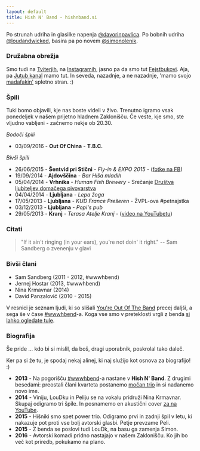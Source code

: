 ```yaml
---
layout: default
title: Hish N' Band - hishnband.si
---
```


Po strunah udriha in glasilke napenja [@davorinpavlica](https://twitter.com/davorinpavlica). Po bobnih udriha [@loudandwicked](https://twitter.com/loudandwicked), basira pa po novem [@simonolenik](https://twitter.com/simonolenik). 

### Družabna obrežja

Smo tudi na [Tviterjih](https://twitter.com/hishnband), na [Instagramih](https://instagram.com/hishnband/), jasno pa da smo tut [Fejstbukovi](https://www.facebook.com/hishnband). Aja, pa [Jutub kanal](https://www.youtube.com/channel/UCTIELIn2BgFNHFnyAlIdBiw) mamo tut. In seveda, nazadnje, a ne nazadnje, 'mamo svojo [madafakin'](http://motherfuckingwebsite.com/) spletno stran. :)

### Špili
Tuki bomo objavili, kje nas boste videli v živo. Trenutno igramo vsak ponedeljek v našem prijetno hladnem Zaklonišču. Če veste, kje smo, ste vljudno vabljeni - začnemo nekje ob 20.30.


*Bodoči špili*

* 03/09/2016 - **Out Of China** - __T.B.C.__

*Bivši špili*

* 26/06/2015 - **Šentvid pri Stični** - _Fly-in & EXPO 2015_ - ([fotke na FB](https://t.co/IoHGeedZzR))
* 19/09/2014 - **Ajdovščina** - _Bar Hiša mladih_
* 05/04/2014 - **Vrhnika** - _Human Fish Brewery_ - Srečanje [Društva ljubiteljev domačega pivovarstva](https://dldp.wordpress.com/2014/04/17/porocilo-1-utrip-domace-pivovarske-scene/)
* 04/04/2014 - **Ljubljana** - _Lepa žoga_
* 17/05/2013 - **Ljubljana** - _KUD France Prešeren_ - ŽVPL-ova #petnajstka
* 03/12/2013 - **Ljubljana** - _Popi's pub_
* 29/05/2013 - **Kranj** - _Terasa Atelje Kranj_ - ([video na YouTubetu](https://www.youtube.com/watch?v=pA2vpjAGfOQ))

### Citati

> "If it ain't ringing (in your ears), you're not doin' it right."
-- Sam Sandberg o zvenenju v glavi

### Bivši člani
* Sam Sandberg (2011 - 2012, #wwwhbend)
* Jernej Hostar (2013, #wwwhbend) 
* Nina Krmavnar (2014)
* David Panzalović (2010 - 2015)

V resnici je seznam ljudi, ki so slišali [You're Out Of The Band](https://soundcloud.com/wwwhbend/youre-out-of-the-band) precej daljši, a sega še v čase [#wwwhbend](http://wwwhbend.tumblr.com/)-a. Koga vse smo v preteklosti vrgli z benda [si lahko ogledate tule](http://wwwhbend.tumblr.com/o-bendu).

### Biografija

Še pride ... kdo bi si mislil, da boš, dragi uporabnik, poskrolal tako daleč.

Ker pa si že tu, je spodaj nekaj alinej, ki naj služijo kot osnova za biografijo! :)

* **2013** - Na pogorišču [#wwwhbend](http://wwwhbend.tumblr.com/)-a nastane v **Hish N' Band**. Z drugimi besedami: preostali člani kvarteta postanemo [močan trio](https://en.wikipedia.org/wiki/Power_trio) in si nadanemo novo ime.
* **2014** - Viniju, LouDku in Peliju se na vokalu pridruži Nina Krmavnar. Skupaj odigramo tri špile. In posnamemo en akustični cover [za na YouTube](https://www.youtube.com/watch?v=dWg7lQWMXnc).
* **2015** - Hišniki smo spet power trio. Odigramo prvi in zadnji špil v letu, ki nakazuje pot proti vse bolj avtorski glasbi. Petje prevzame Peli.
* **2015** - Z benda se poslovi tudi LouDk, na basu ga zamenja Simon.
* **2016** - Avtorski komadi pridno nastajajo v našem Zaklonišču. Ko jih bo več kot priredb, pokukamo na plano.